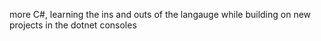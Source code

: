 more C#, learning the ins and outs of the langauge while building on new projects in the dotnet consoles
